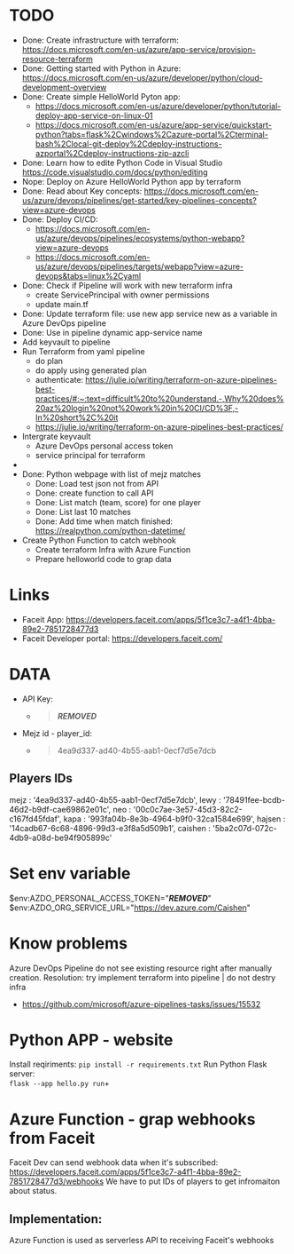 # TODO
  - Done: Create infrastructure with terraform: https://docs.microsoft.com/en-us/azure/app-service/provision-resource-terraform
  - Done: Getting started with Python in Azure: https://docs.microsoft.com/en-us/azure/developer/python/cloud-development-overview
  - Done: Create simple HelloWorld Pyton app: 
    - https://docs.microsoft.com/en-us/azure/developer/python/tutorial-deploy-app-service-on-linux-01
    - https://docs.microsoft.com/en-us/azure/app-service/quickstart-python?tabs=flask%2Cwindows%2Cazure-portal%2Cterminal-bash%2Clocal-git-deploy%2Cdeploy-instructions-azportal%2Cdeploy-instructions-zip-azcli
  - Done: Learn how to edite Python Code in Visual Studio https://code.visualstudio.com/docs/python/editing
  - Nope: Deploy on Azure HelloWorld Python app by terraform
  - Done: Read about Key concepts: https://docs.microsoft.com/en-us/azure/devops/pipelines/get-started/key-pipelines-concepts?view=azure-devops
  - Done: Deploy CI/CD:
    - https://docs.microsoft.com/en-us/azure/devops/pipelines/ecosystems/python-webapp?view=azure-devops
    - https://docs.microsoft.com/en-us/azure/devops/pipelines/targets/webapp?view=azure-devops&tabs=linux%2Cyaml
  - Done: Check if Pipeline will work with new terraform infra
    - create ServicePrincipal with owner permissions
    - update main.tf
  - Done: Update terraform file: use new app service new as a variable in Azure DevOps pipeline
  - Done: Use in pipeline dynamic app-service name
  - Add keyvault to pipeline
  - Run Terraform from yaml pipeline
    - do plan
    - do apply using generated plan
    - authenticate: https://julie.io/writing/terraform-on-azure-pipelines-best-practices/#:~:text=difficult%20to%20understand.-,Why%20does%20az%20login%20not%20work%20in%20CI/CD%3F,-In%20short%2C%20it
    - https://julie.io/writing/terraform-on-azure-pipelines-best-practices/ 
  - Intergrate keyvault
    - Azure DevOps personal access token
    - service principal for terraform
  - 
  - Done: Python webpage with list of mejz matches
    - Done: Load test json not from API
    - Done: create function to call API
    - Done: List match (team, score) for one player
    - Done: List last 10 matches
    - Done: Add time when match finished: https://realpython.com/python-datetime/
  - Create Python Function to catch webhook
    - Create terraform Infra with Azure Function
    - Prepare helloworld code to grap data

# Links
  - Faceit App: https://developers.faceit.com/apps/5f1ce3c7-a4f1-4bba-89e2-7851728477d3
  - Faceit Developer portal: https://developers.faceit.com/


# DATA
- API Key:
    - >***REMOVED***
<!-- - 1-5c99a93b-8caa-44fd-9def-d407f8737676
- a0b4a0e5-f633-47f1-ae4b-a9b6cd0a8399 -->
- Mejz id - player_id:
    - >4ea9d337-ad40-4b55-aab1-0ecf7d5e7dcb

## Players IDs
mejz    : '4ea9d337-ad40-4b55-aab1-0ecf7d5e7dcb',
lewy    : '78491fee-bcdb-46d2-b9df-cae69862e01c',
neo     : '00c0c7ae-3e57-45d3-82c2-c167fd45fdaf',
kapa    : '993fa04b-8e3b-4964-b9f0-32ca1584e699',
hajsen  : '14cadb67-6c68-4896-99d3-e3f8a5d509b1',
caishen : '5ba2c07d-072c-4db9-a08d-be94f905899c'

# Set env variable
$env:AZDO_PERSONAL_ACCESS_TOKEN="***REMOVED***"
$env:AZDO_ORG_SERVICE_URL="https://dev.azure.com/Caishen"


# Know problems
Azure DevOps Pipeline do not see existing resource right after manually creation. Resolution: try implement terraform into pipeline | do not destry infra
  - https://github.com/microsoft/azure-pipelines-tasks/issues/15532

# Python APP - website
Install reqiriments:
`pip install -r requirements.txt`
Run Python Flask server:  
`flask --app hello.py run`+

# Azure Function - grap webhooks from Faceit
Faceit Dev can send webhook data when it's subscribed: https://developers.faceit.com/apps/5f1ce3c7-a4f1-4bba-89e2-7851728477d3/webhooks
We have to put IDs of players to get infromaiton about status.  

## Implementation:  
Azure Function is used as serverless API to receiving Faceit's webhooks